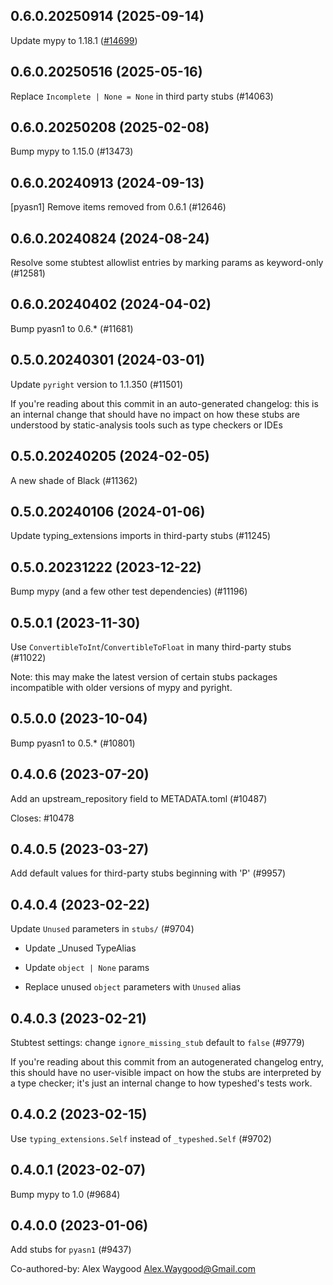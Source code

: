 ## 0.6.0.20250914 (2025-09-14)

Update mypy to 1.18.1 ([#14699](https://github.com/python/typeshed/pull/14699))

## 0.6.0.20250516 (2025-05-16)

Replace `Incomplete | None = None` in third party stubs (#14063)

## 0.6.0.20250208 (2025-02-08)

Bump mypy to 1.15.0 (#13473)

## 0.6.0.20240913 (2024-09-13)

[pyasn1] Remove items removed from 0.6.1 (#12646)

## 0.6.0.20240824 (2024-08-24)

Resolve some stubtest allowlist entries by marking params as keyword-only (#12581)

## 0.6.0.20240402 (2024-04-02)

Bump pyasn1 to 0.6.* (#11681)

## 0.5.0.20240301 (2024-03-01)

Update `pyright` version to 1.1.350 (#11501)

If you're reading about this commit in an auto-generated changelog: this is an internal change that should have no impact on how these stubs are understood by static-analysis tools such as type checkers or IDEs

## 0.5.0.20240205 (2024-02-05)

A new shade of Black (#11362)

## 0.5.0.20240106 (2024-01-06)

Update typing_extensions imports in third-party stubs (#11245)

## 0.5.0.20231222 (2023-12-22)

Bump mypy (and a few other test dependencies) (#11196)

## 0.5.0.1 (2023-11-30)

Use `ConvertibleToInt`/`ConvertibleToFloat` in many third-party stubs (#11022)

Note: this may make the latest version of certain stubs packages incompatible with older versions of mypy and pyright.

## 0.5.0.0 (2023-10-04)

Bump pyasn1 to 0.5.* (#10801)

## 0.4.0.6 (2023-07-20)

Add an upstream_repository field to METADATA.toml (#10487)

Closes: #10478

## 0.4.0.5 (2023-03-27)

Add default values for third-party stubs beginning with 'P' (#9957)

## 0.4.0.4 (2023-02-22)

Update `Unused` parameters in `stubs/` (#9704)

* Update _Unused TypeAlias

* Update `object | None` params

* Replace unused `object` parameters with `Unused` alias

## 0.4.0.3 (2023-02-21)

Stubtest settings: change `ignore_missing_stub` default to `false` (#9779)

If you're reading about this commit from an autogenerated changelog entry, this should have no user-visible impact on how the stubs are interpreted by a type checker; it's just an internal change to how typeshed's tests work.

## 0.4.0.2 (2023-02-15)

Use `typing_extensions.Self` instead of `_typeshed.Self` (#9702)

## 0.4.0.1 (2023-02-07)

Bump mypy to 1.0 (#9684)

## 0.4.0.0 (2023-01-06)

Add stubs for `pyasn1` (#9437)

Co-authored-by: Alex Waygood <Alex.Waygood@Gmail.com>

